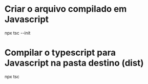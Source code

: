 # Criar o arquivo compilado em Javascript
npx tsc --init

# Compilar o typescript para Javascript na pasta destino (dist)
npx tsc
